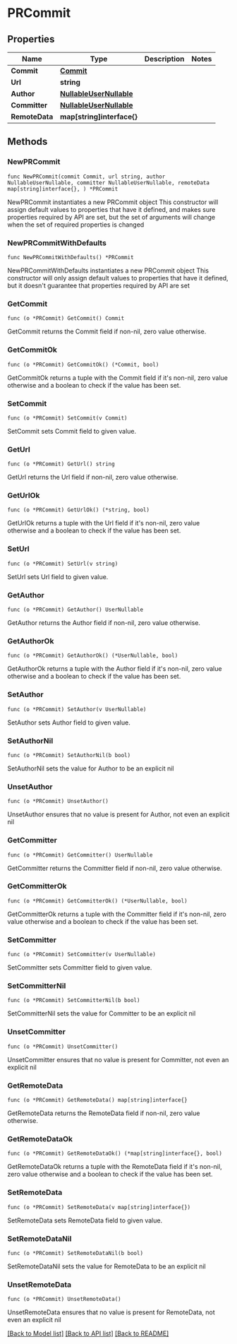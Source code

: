 # PRCommit

## Properties

Name | Type | Description | Notes
------------ | ------------- | ------------- | -------------
**Commit** | [**Commit**](Commit.md) |  | 
**Url** | **string** |  | 
**Author** | [**NullableUserNullable**](UserNullable.md) |  | 
**Committer** | [**NullableUserNullable**](UserNullable.md) |  | 
**RemoteData** | **map[string]interface{}** |  | 

## Methods

### NewPRCommit

`func NewPRCommit(commit Commit, url string, author NullableUserNullable, committer NullableUserNullable, remoteData map[string]interface{}, ) *PRCommit`

NewPRCommit instantiates a new PRCommit object
This constructor will assign default values to properties that have it defined,
and makes sure properties required by API are set, but the set of arguments
will change when the set of required properties is changed

### NewPRCommitWithDefaults

`func NewPRCommitWithDefaults() *PRCommit`

NewPRCommitWithDefaults instantiates a new PRCommit object
This constructor will only assign default values to properties that have it defined,
but it doesn't guarantee that properties required by API are set

### GetCommit

`func (o *PRCommit) GetCommit() Commit`

GetCommit returns the Commit field if non-nil, zero value otherwise.

### GetCommitOk

`func (o *PRCommit) GetCommitOk() (*Commit, bool)`

GetCommitOk returns a tuple with the Commit field if it's non-nil, zero value otherwise
and a boolean to check if the value has been set.

### SetCommit

`func (o *PRCommit) SetCommit(v Commit)`

SetCommit sets Commit field to given value.


### GetUrl

`func (o *PRCommit) GetUrl() string`

GetUrl returns the Url field if non-nil, zero value otherwise.

### GetUrlOk

`func (o *PRCommit) GetUrlOk() (*string, bool)`

GetUrlOk returns a tuple with the Url field if it's non-nil, zero value otherwise
and a boolean to check if the value has been set.

### SetUrl

`func (o *PRCommit) SetUrl(v string)`

SetUrl sets Url field to given value.


### GetAuthor

`func (o *PRCommit) GetAuthor() UserNullable`

GetAuthor returns the Author field if non-nil, zero value otherwise.

### GetAuthorOk

`func (o *PRCommit) GetAuthorOk() (*UserNullable, bool)`

GetAuthorOk returns a tuple with the Author field if it's non-nil, zero value otherwise
and a boolean to check if the value has been set.

### SetAuthor

`func (o *PRCommit) SetAuthor(v UserNullable)`

SetAuthor sets Author field to given value.


### SetAuthorNil

`func (o *PRCommit) SetAuthorNil(b bool)`

 SetAuthorNil sets the value for Author to be an explicit nil

### UnsetAuthor
`func (o *PRCommit) UnsetAuthor()`

UnsetAuthor ensures that no value is present for Author, not even an explicit nil
### GetCommitter

`func (o *PRCommit) GetCommitter() UserNullable`

GetCommitter returns the Committer field if non-nil, zero value otherwise.

### GetCommitterOk

`func (o *PRCommit) GetCommitterOk() (*UserNullable, bool)`

GetCommitterOk returns a tuple with the Committer field if it's non-nil, zero value otherwise
and a boolean to check if the value has been set.

### SetCommitter

`func (o *PRCommit) SetCommitter(v UserNullable)`

SetCommitter sets Committer field to given value.


### SetCommitterNil

`func (o *PRCommit) SetCommitterNil(b bool)`

 SetCommitterNil sets the value for Committer to be an explicit nil

### UnsetCommitter
`func (o *PRCommit) UnsetCommitter()`

UnsetCommitter ensures that no value is present for Committer, not even an explicit nil
### GetRemoteData

`func (o *PRCommit) GetRemoteData() map[string]interface{}`

GetRemoteData returns the RemoteData field if non-nil, zero value otherwise.

### GetRemoteDataOk

`func (o *PRCommit) GetRemoteDataOk() (*map[string]interface{}, bool)`

GetRemoteDataOk returns a tuple with the RemoteData field if it's non-nil, zero value otherwise
and a boolean to check if the value has been set.

### SetRemoteData

`func (o *PRCommit) SetRemoteData(v map[string]interface{})`

SetRemoteData sets RemoteData field to given value.


### SetRemoteDataNil

`func (o *PRCommit) SetRemoteDataNil(b bool)`

 SetRemoteDataNil sets the value for RemoteData to be an explicit nil

### UnsetRemoteData
`func (o *PRCommit) UnsetRemoteData()`

UnsetRemoteData ensures that no value is present for RemoteData, not even an explicit nil

[[Back to Model list]](../README.md#documentation-for-models) [[Back to API list]](../README.md#documentation-for-api-endpoints) [[Back to README]](../README.md)


